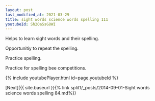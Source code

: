 ```yaml
---
layout: post
last_modified_at: 2021-03-29
title: sight words science words spelling 111
youtubeId: Sh2OaSsG8WI
---
```

 
 
Helps to learn sight words and their spelling.

Opportunitiy to repeat the spelling. 

Practice spelling. 
 
Practice for spelling bee competitions. 
 
{% include youtubePlayer.html id=page.youtubeId %}
 
 

[Next]({{ site.baseurl }}{% link  split1/_posts/2014-09-01-Sight words science words spelling 84.md%})
 
